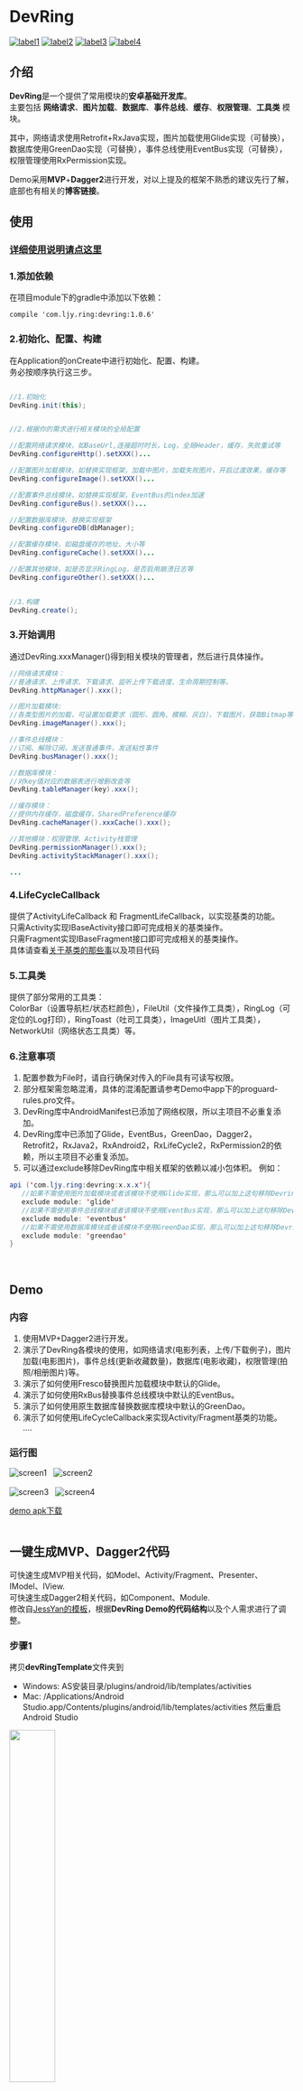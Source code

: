# DevRing  
[![label1](https://img.shields.io/badge/Version-1.0.6-blue.svg)](https://github.com/LJYcoder/DevRing)
[![label2](https://img.shields.io/badge/License-Apache%202.0-green.svg)](http://www.apache.org/licenses/LICENSE-2.0)
[![label3](https://img.shields.io/badge/API-14%2B-yellow.svg)](https://github.com/LJYcoder/DevRing)
[![label4](https://img.shields.io/badge/Blog-%E7%AE%80%E4%B9%A6-orange.svg)](https://www.jianshu.com/u/2ebe42698573)  

## 介绍
**DevRing**是一个提供了常用模块的**安卓基础开发库**。
<br>
主要包括 **网络请求**、**图片加载**、**数据库**、**事件总线**、**缓存**、**权限管理**、**工具类** 模块。

其中，网络请求使用Retrofit+RxJava实现，图片加载使用Glide实现（可替换），数据库使用GreenDao实现（可替换），事件总线使用EventBus实现（可替换），权限管理使用RxPermission实现。

Demo采用**MVP**+**Dagger2**进行开发，对以上提及的框架不熟悉的建议先行了解，底部也有相关的**博客链接**。

## 使用
### [详细使用说明请点这里](https://www.jianshu.com/p/abede6623c58)
### 1.添加依赖
在项目module下的gradle中添加以下依赖：
```
compile 'com.ljy.ring:devring:1.0.6'
```

### 2.初始化、配置、构建
在Application的onCreate中进行初始化、配置、构建。
<br>
务必按顺序执行这三步。

``` java

//1.初始化
DevRing.init(this);


//2.根据你的需求进行相关模块的全局配置

//配置网络请求模块，如BaseUrl,连接超时时长，Log，全局Header，缓存，失败重试等
DevRing.configureHttp().setXXX()...

//配置图片加载模块，如替换实现框架，加载中图片，加载失败图片，开启过渡效果，缓存等
DevRing.configureImage().setXXX()...

//配置事件总线模块，如替换实现框架，EventBus的index加速
DevRing.configureBus().setXXX()...

//配置数据库模块、替换实现框架
DevRing.configureDB(dbManager);  

//配置缓存模块，如磁盘缓存的地址、大小等
DevRing.configureCache().setXXX()...

//配置其他模块，如是否显示RingLog，是否启用崩溃日志等
DevRing.configureOther().setXXX()...


//3.构建
DevRing.create();

```
### 3.开始调用
通过DevRing.xxxManager()得到相关模块的管理者，然后进行具体操作。
``` java
//网络请求模块：
//普通请求、上传请求、下载请求、监听上传下载进度、生命周期控制等。
DevRing.httpManager().xxx();

//图片加载模块:
//各类型图片的加载，可设置加载要求（圆形、圆角、模糊、灰白），下载图片，获取Bitmap等
DevRing.imageManager().xxx();

//事件总线模块：
//订阅、解除订阅，发送普通事件，发送粘性事件
DevRing.busManager().xxx();

//数据库模块：
//对key值对应的数据表进行增删改查等
DevRing.tableManager(key).xxx();

//缓存模块：
//提供内存缓存，磁盘缓存，SharedPreference缓存
DevRing.cacheManager().xxxCache().xxx();

//其他模块：权限管理、Activity栈管理
DevRing.permissionManager().xxx();
DevRing.activityStackManager().xxx();

...
```
### 4.LifeCycleCallback
提供了ActivityLifeCallback 和 FragmentLifeCallback，以实现基类的功能。
<br>
只需Activity实现IBaseActivity接口即可完成相关的基类操作。
<br>
只需Fragment实现IBaseFragment接口即可完成相关的基类操作。
<br>
具体请查看[关于基类的那些事](https://www.jianshu.com/p/3d9ee98a9570)以及项目代码

### 5.工具类
提供了部分常用的工具类：
<br>
ColorBar（设置导航栏/状态栏颜色），FileUtil（文件操作工具类），RingLog（可定位的Log打印），RingToast（吐司工具类），ImageUitl（图片工具类），NetworkUtil（网络状态工具类）等。

### 6.注意事项
1. 配置参数为File时，请自行确保对传入的File具有可读写权限。  
2. 部分框架需忽略混淆，具体的混淆配置请参考Demo中app下的proguard-rules.pro文件。
3. DevRing库中AndroidManifest已添加了网络权限，所以主项目不必重复添加。
4. DevRing库中已添加了Glide，EventBus，GreenDao，Dagger2，Retrofit2，RxJava2，RxAndroid2，RxLifeCycle2，RxPermission2的依赖，所以主项目不必重复添加。
5. 可以通过exclude移除DevRing库中相关框架的依赖以减小包体积。 例如： 
``` java
api ('com.ljy.ring:devring:x.x.x'){
   //如果不需使用图片加载模块或者该模块不使用Glide实现，那么可以加上这句移除Devring库中对Glide的依赖以减小包体积
   exclude module: 'glide'
   //如果不需使用事件总线模块或者该模块不使用EventBus实现，那么可以加上这句移除Devring库中对EventBus的依赖以减小包体积
   exclude module: 'eventbus'
   //如果不需使用数据库模块或者该模块不使用GreenDao实现，那么可以加上这句移除Devring库中对GreenDao的依赖以减小包体积
   exclude module: 'greendao'
}
```

<br>

## Demo
### 内容
1. 使用MVP+Dagger2进行开发。
2. 演示了DevRing各模块的使用，如网络请求(电影列表，上传/下载例子)，图片加载(电影图片)，事件总线(更新收藏数量)，数据库(电影收藏)，权限管理(拍照/相册图片)等。
3. 演示了如何使用Fresco替换图片加载模块中默认的Glide。
4. 演示了如何使用RxBus替换事件总线模块中默认的EventBus。
5. 演示了如何使用原生数据库替换数据库模块中默认的GreenDao。  
6. 演示了如何使用LifeCycleCallback来实现Activity/Fragment基类的功能。  
....

### 运行图
![screen1](screenshot/screen1.gif)&nbsp;&nbsp;&nbsp;![screen2](screenshot/screen2.gif)
<br>
<br>
![screen3](screenshot/screen3.gif)&nbsp;&nbsp;&nbsp;![screen4](screenshot/screen4.gif)

[demo apk下载](https://github.com/LJYcoder/DevRing/blob/master/screenshot/DevRingDemo.apk)
<br>
<br>

## 一键生成MVP、Dagger2代码
可快速生成MVP相关代码，如Model、Activity/Fragment、Presenter、IModel、IView.
<br>
可快速生成Dagger2相关代码，如Component、Module.
<br>
修改自[JessYan的模板](https://github.com/JessYanCoding/MVPArmsTemplate)，根据**DevRing Demo的代码结构**以及个人需求进行了调整。
### 步骤1
拷贝**devRingTemplate**文件夹到
<br>
- Windows:   AS安装目录/plugins/android/lib/templates/activities
- Mac:   /Applications/Android Studio.app/Contents/plugins/android/lib/templates/activities
然后重启Android Studio
<img src="screenshot/template1.png" width="40%" height="40%">

### 步骤2
在项目的根包名(如com.dev.base)下右键--->New --->Activity --->DevRing快速生成模板。
<br>
<br>
<img src="screenshot/template2.png" width="40%" height="40%">

### 步骤3
在Page Name中输入功能模块名，然后根据需要勾选你要生成的部分，点击Finish一键生成。
<br>
<br>
<img src="screenshot/template3.png" width="40%" height="40%">
<br>
<br>

## 版本信息
 - v1.0.6  （2018/4/20）
   - 调整对glide,eventbus,greendao的依赖方式(从compileOnly调整为api)

 - v1.0.5  （2018/4/1）
   - 修复网络配置获取Builder为null的bug

 - v1.0.4  （2018/3/30）
   - 移除ButterKnife依赖
   - 优化注释


更多版本信息点[这里](https://github.com/LJYcoder/DevRing/blob/master/VERSION.md)查看

<br>

## 相关博客
相关框架的用法介绍，如果觉得对你有帮助，欢迎关注点赞~  

[DevRing使用说明](https://www.jianshu.com/p/abede6623c58)
<br>
[系列开篇](http://www.jianshu.com/p/b714630bdf75)
<br>
[Retrofit+RxJava](http://www.jianshu.com/p/092452f287db)
<br>
[Fresco](http://www.jianshu.com/p/5b5625612f56)
<br>
[Glide](https://www.jianshu.com/p/2942a57401eb)
<br>
[EventBus](http://www.jianshu.com/p/6fb4d78db19b)
<br>
[ButterKnife](http://www.jianshu.com/p/5f89e3bd7fca)
<br>
[GreenDAO](http://www.jianshu.com/p/11bdd9d761e6)
<br>
[MVP](http://www.jianshu.com/p/1f91cfd68d48)
<br>
[Dagger2](https://www.jianshu.com/p/08b1fd6fb53b) 
<br>
[关于基类的那些事](http://www.jianshu.com/p/3d9ee98a9570) 
<br>
[常用的一些工具类](http://www.jianshu.com/p/d1361c3ea743) 
<br>

---
最后，**感谢**本项目中所涉及的开源代码的作者们。
<br>
有什么问题或建议，可以提issue或者简书告知。
<br>
如果觉得对你有帮助，不妨点个**star**支持鼓励我~
